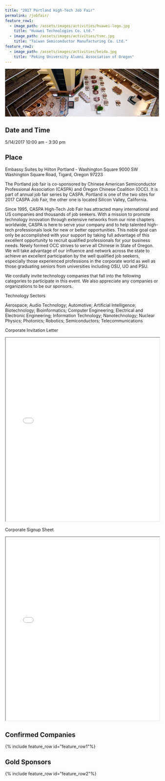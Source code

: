 ```yaml
---
title: "2017 Portland High-Tech Job Fair"
permalink: /jobfair/
feature_row1:
  - image_path: /assets/images/activities/huawei-logo.jpg
    title: "Huawei Technologies Co. Ltd."
  - image_path: /assets/images/activities/tsmc.jpg
    title: "Taiwan Semiconductor Manufacturing Co. Ltd."
feature_row2:
  - image_path: /assets/images/activities/beida.jpg
    title: "Peking University Alumni Association of Oregon"
---
```

<p><img src="/assets/images/activities/embassysuite.jpg"></p>

## Date and Time
5/14/2017 10:00 am - 3:30 pm

## Place
Embassy Suites by Hilton Portland - Washington Square
9000 SW Washington Square Road, Tigard, Oregon 97223

The Portland job fair is co-sponsored by Chinese American Semiconductor Professional Association (CASPA) and Oregon Chinese Coalition (OCC). It is part of annual job fair series by CASPA. Portland is one of the two sites for 2017 CASPA Job Fair, the other one is located Silicon Valley, California.

Since 1995, CASPA High-Tech Job Fair has attracted many international and US companies and thousands of job seekers. With a mission to promote technology innovation through extensive networks from our nine chapters worldwide, CASPA is here to serve your company and to help talented high-tech professionals look for new or better opportunities. This noble goal can only be accomplished with your support by taking full advantage of this excellent opportunity to recruit qualified professionals for your business needs.
Newly formed OCC strives to serve all Chinese in State of Oregon. We will take advantage of our influence and network across the state to achieve an excellent participation by the well qualified job seekers, especially those experienced professions in the corporate world as well as those graduating seniors from universities including OSU, UO and PSU.

We cordially invite technology companies that fall into the following categories to participate in this event. We also appreciate any companies or organizations to be our sponsors.


Technology Sectors

Aerospace;
Audio Technology;
Automotive;
Artificial Intelligence;
Biotechnology;
Bioinformatics;
Computer Engineering;
Electrical and Electronic Engineering;
Information Technology;
Nanotechnology;
Nuclear Physics;
Photonics;
Robotics;
Semiconductors;
Telecommunications

Corporate Invitation Letter
<iframe src="{{ site.url }}/assets/pdf/2017-Portland_CASPA_OCCjobfair+final317.pdf" style="width: 100%; height: 600px"></iframe>

Corporate Signup Sheet
<iframe src="{{ site.url }}/assets/pdf/2017-Portland_CASPA_Company+Signup+PDX-17+v2" style="width: 100%; height: 600px"></iframe>

## Confirmed Companies

{% include feature_row id="feature_row1"%}

## Gold Sponsors

{% include feature_row id="feature_row2"%}
